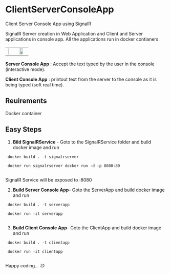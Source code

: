 # ClientServerConsoleApp

Client Server Console App using SignalR

SignalR Server creation in Web Application and Client and Server applications in console app. All the applications run in docker contianers.

<table >
  <tr>
    <td valign="top"> <img src="https://www.docker.com/wp-content/uploads/2022/03/vertical-logo-monochromatic.png" width=30% height=30%></td>
    <td valign="top"><img src="https://miro.medium.com/max/1200/0*ILbItnzDfSZhZwSn.png" width=70% height=70%></td>
  </tr>
</table>



**Server Console App** : Accept the text typed by the user in the console (interactive mode).

**Client Console App** : printout text from the server to the console as it is being typed (soft real time).

## Reuirements ##
Docker container 

## Easy Steps ##

1. **Bild SignalRService** -   Goto to the SignalRService folder and build docker image and run


```docker
 docker build . -t signalrserver
 
 docker run signalrserver docker run -d -p 8080:80
 
```
SignalR Service will be exposed to <IP>:8080  
  
2. **Build Server Console App**-   Goto the ServerApp and build docker image and run

  
```docker
 docker build . -t serverapp
 
 docker run -it serverapp
 
```
  
 3. **Build Client Console App**-   Goto the ClientApp and build docker image and run

  
```docker
 docker build . -t clientapp
 
 docker run -it clientapp
 
```
  
Happy coding... :D  
  
